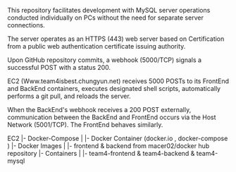 This repository facilitates development with MySQL server operations conducted individually on PCs without the need for separate server connections.

The server operates as an HTTPS (443) web server based on Certification from a public web authentication certificate issuing authority.

Upon GitHub repository commits, a webhook (5000/TCP) signals a successful POST with a status 200.

EC2 (Www.team4isbest.chungyun.net) receives 5000 POSTs to its FrontEnd and BackEnd containers, executes designated shell scripts, automatically performs a git pull, and reloads the server.

When the BackEnd's webhook receives a 200 POST externally, communication between the BackEnd and FrontEnd occurs via the Host Network (5001/TCP). The FrontEnd behaves similarly.

EC2 |- Docker-Compose | |- Docker Container (docker.io
, docker-compose
) |- Docker Images | |- frontend
& backend
from macer02/docker hub repository |- Containers | |- team4-frontend & team4-backend & team4-mysql
